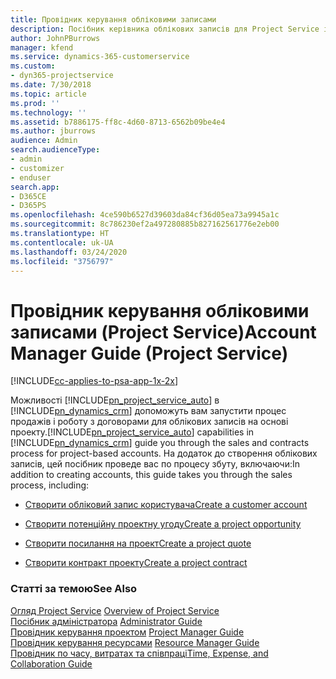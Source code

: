 ```yaml
---
title: Провідник керування обліковими записами
description: Посібник керівника облікових записів для Project Service ілюструє процес продажів і укладання договорів для проектних бізнес-партнерів.
author: JohnPBurrows
manager: kfend
ms.service: dynamics-365-customerservice
ms.custom:
- dyn365-projectservice
ms.date: 7/30/2018
ms.topic: article
ms.prod: ''
ms.technology: ''
ms.assetid: b7886175-ff8c-4d60-8713-6562b09be4e4
ms.author: jburrows
audience: Admin
search.audienceType:
- admin
- customizer
- enduser
search.app:
- D365CE
- D365PS
ms.openlocfilehash: 4ce590b6527d39603da84cf36d05ea73a9945a1c
ms.sourcegitcommit: 8c786230ef2a497280885b827162561776e2eb00
ms.translationtype: HT
ms.contentlocale: uk-UA
ms.lasthandoff: 03/24/2020
ms.locfileid: "3756797"
---
```

# <a name="account-manager-guide-project-service"></a><span data-ttu-id="6c227-103">Провідник керування обліковими записами (Project Service)</span><span class="sxs-lookup"><span data-stu-id="6c227-103">Account Manager Guide (Project Service)</span></span>

[!INCLUDE[cc-applies-to-psa-app-1x-2x](../includes/cc-applies-to-psa-app-1x-2x.md)]

<span data-ttu-id="6c227-104">Можливості [!INCLUDE[pn_project_service_auto](../includes/pn-project-service-auto.md)] в [!INCLUDE[pn_dynamics_crm](../includes/pn-dynamics-crm.md)] допоможуть вам запустити процес продажів і роботу з договорами для облікових записів на основі проекту.</span><span class="sxs-lookup"><span data-stu-id="6c227-104">[!INCLUDE[pn_project_service_auto](../includes/pn-project-service-auto.md)] capabilities in [!INCLUDE[pn_dynamics_crm](../includes/pn-dynamics-crm.md)] guide you through the sales and contracts process for project-based accounts.</span></span> <span data-ttu-id="6c227-105">На додаток до створення облікових записів, цей посібник проведе вас по процесу збуту, включаючи:</span><span class="sxs-lookup"><span data-stu-id="6c227-105">In addition to creating accounts, this guide takes you through the sales process, including:</span></span>  
  
-   [<span data-ttu-id="6c227-106">Створити обліковий запис користувача</span><span class="sxs-lookup"><span data-stu-id="6c227-106">Create a customer account</span></span>](../project-service/create-customer-account.md)  
  
-   [<span data-ttu-id="6c227-107">Створити потенційну проектну угоду</span><span class="sxs-lookup"><span data-stu-id="6c227-107">Create a project opportunity</span></span>](../project-service/create-project-opportunity.md)  
  
-   [<span data-ttu-id="6c227-108">Створити посилання на проект</span><span class="sxs-lookup"><span data-stu-id="6c227-108">Create a project quote</span></span>](../project-service/create-project-quote.md)  
  
-   [<span data-ttu-id="6c227-109">Створити контракт проекту</span><span class="sxs-lookup"><span data-stu-id="6c227-109">Create a project contract</span></span>](../project-service/create-project-contract.md)  
  
  
### <a name="see-also"></a><span data-ttu-id="6c227-110">Статті за темою</span><span class="sxs-lookup"><span data-stu-id="6c227-110">See Also</span></span>  
 <span data-ttu-id="6c227-111">[Огляд Project Service](../project-service/overview.md) </span><span class="sxs-lookup"><span data-stu-id="6c227-111">[Overview of Project Service](../project-service/overview.md) </span></span>  
 <span data-ttu-id="6c227-112">[Посібник адміністратора](../project-service/admin-guide.md) </span><span class="sxs-lookup"><span data-stu-id="6c227-112">[Administrator Guide](../project-service/admin-guide.md) </span></span>  
 <span data-ttu-id="6c227-113">[Провідник керування проектом](../project-service/project-manager-guide.md) </span><span class="sxs-lookup"><span data-stu-id="6c227-113">[Project Manager Guide](../project-service/project-manager-guide.md) </span></span>  
 <span data-ttu-id="6c227-114">[Провідник керування ресурсами](../project-service/resource-manager-guide.md) </span><span class="sxs-lookup"><span data-stu-id="6c227-114">[Resource Manager Guide](../project-service/resource-manager-guide.md) </span></span>  
 [<span data-ttu-id="6c227-115">Провідник по часу, витратах та співпраці</span><span class="sxs-lookup"><span data-stu-id="6c227-115">Time, Expense, and Collaboration Guide</span></span>](../project-service/time-expense-collaboration-guide.md)
